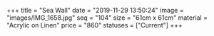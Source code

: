 +++
title = "Sea Wall"
date = "2019-11-29 13:50:24"
image = "images/IMG_1658.jpg"
seq = "104"
size = "61cm x 61cm"
material = "Acrylic on Linen"
price = "860"
statuses = ["Current"]
+++
